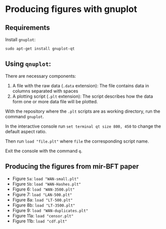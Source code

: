 # Producing figures with gnuplot
## Requirements

Install `gnuplot`:

`sudo apt-get install gnuplot-qt`

## Using `qnuplot`:
There are necessary components:

1. A file with the raw data (`.data` extension):
The file contains data in columns separated with spaces
2. A plotting script (`.plt` extension):
The script describes how the data form one or more data file will be plotted.

With the repository where the `.plt` scripts are as working directory, run the command `gnuplot`.

In the interactive console run `set terminal qt size 800, 450` to change the default aspect ratio.

Then run `load "file.plt"` where `file` the corresponding script name.

Exit the console with the command `q`.

## Producing the figures from mir-BFT paper

* Figure `5a`: `load "WAN-small.plt"`
* Figure `5b`: `load "WAN-Hashes.plt"`
* Figure 6:    `load "WAN-3500.plt"`
* Figure 7: `load "LAN-500.plt"`
* Figure 8a: `load "LT-500.plt"`
* Figure 8b: `load "LT-3500.plt"`
* Figure 9: `load "WAN-duplicates.plt"`
* Figure 11a: `load "censor.plt"`
* Figure 11b: `load "cdf.plt"`